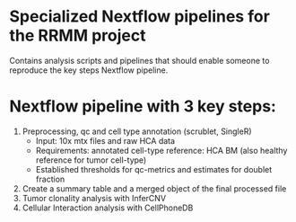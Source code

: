 # Specialized Nextflow pipelines for the RRMM project
Contains analysis scripts and pipelines that should enable someone to reproduce the key steps Nextflow pipeline.

# Nextflow pipeline with 3 key steps:
1. Preprocessing, qc and cell type annotation (scrublet, SingleR)
   - Input: 10x mtx files and raw HCA data
   - Requirements: annotated cell-type reference: HCA BM (also healthy reference for tumor cell-type)
   - Established thresholds for qc-metrics and estimates for doublet fraction
2. Create a summary table and a merged object of the final processed file
3. Tumor clonality analysis with InferCNV
4. Cellular Interaction analysis with CellPhoneDB
